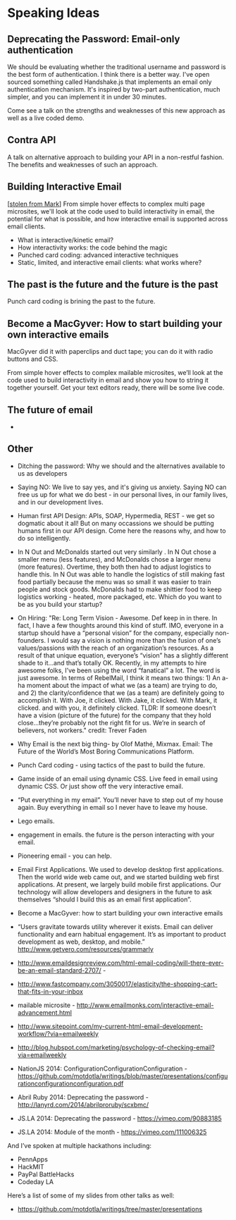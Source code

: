 # Speaking Ideas

## Deprecating the Password: Email-only authentication

We should be evaluating whether the traditional username and password is the best form of authentication. I think there is a better way. I've open sourced something called Handshake.js that implements an email only authentication mechanism. It's inspired by two-part authentication, much simpler, and you can implement it in under 30 minutes. 

Come see a talk on the strengths and weaknesses of this new approach as well as a live coded demo.

## Contra API

A talk on alternative approach to building your API in a non-restful fashion. The benefits and weaknesses of such an approach.

## Building Interactive Email

[[stolen from Mark](https://litmus.com/conference/boston)] From simple hover effects to complex multi page microsites, we'll look at the code used to build interactivity in email, the potential for what is possible, and how interactive email is supported across email clients. 

+ What is interactive/kinetic email?
+ How interactivity works: the code behind the magic
+ Punched card coding: advanced interactive techniques
+ Static, limited, and interactive email clients: what works where?

## The past is the future and the future is the past
Punch card coding is brining the past to the future. 

## Become a MacGyver: How to start building your own interactive emails

MacGyver did it with paperclips and duct tape; you can do it with radio buttons and CSS. 

From simple hover effects to complex mailable microsites, we’ll look at the code used to build interactivity in email and show you how to string it together yourself. Get your text editors ready, there will be some live code.

## The future of email

+ 

## Other

+ Ditching the password: Why we should and the alternatives available to us as developers
+ Saying NO: We live to say yes, and it's giving us anxiety. Saying NO can free us up for what we do best - in our personal lives, in our family lives, and in our development lives.
+ Human first API Design: APIs, SOAP, Hypermedia, REST - we get so dogmatic about it all! But on many occassions we should be putting humans first in our API design. Come here the reasons why, and how to do so intelligently.
+ In N Out and McDonalds started out very similarly . In N Out chose a smaller menu (less features), and McDonalds chose a larger menu (more features). Overtime, they both then had to adjust logistics to handle this. In N Out was able to handle the logistics of still making fast food partially because the menu was so small it was easier to train people and stock goods. McDonalds had to make shittier food to keep logistics working - heated, more packaged, etc. Which do you want to be as you build your startup?  
+ On Hiring: "Re: Long Term Vision - Awesome. Def keep in in there. In fact, I have a few thoughts around this kind of stuff. IMO, everyone in a startup should have a “personal vision” for the company, especially non-founders. I would say a vision is nothing more than the fusion of one’s values/passions with the reach of an organization’s resources. As a result of that unique equation, everyone’s “vision” has a slightly different shade to it…and that’s totally OK. Recently, in my attempts to hire awesome folks, I’ve been using the word “fanatical” a lot. The word is just awesome. In terms of RebelMail, I think it means two things: 1) An a-ha moment about the impact of what we (as a team) are trying to do, and 2) the clarity/confidence that we (as a team) are definitely going to accomplish it. With Joe, it clicked. With Jake, it clicked. With Mark, it clicked. and with you, it definitely clicked. TLDR: If someone doesn’t have a vision (picture of the future) for the company that they hold close…they’re probably not the right fit for us. We’re in search of believers, not workers." credit: Trever Faden
+ Why Email is the next big thing- by Olof Mathé, Mixmax. Email: The Future of the World’s Most Boring Communications Platform.
+ Punch Card coding - using tactics of the past to build the future. 
+ Game inside of an email using dynamic CSS. Live feed in email using dynamic CSS. Or just show off the very interactive email.
+ “Put everything in my email”. You’ll never have to step out of my house again. Buy everything in email so I never have to leave my house.
+ Lego emails.
+ engagement in emails. the future is the person interacting with your email.
+ Pioneering email - you can help. 
+ Email First Applications. We used to develop desktop first applications. Then the world wide web came out, and we started building web first applications. At present, we largely build mobile first applications. Our technology will allow developers and designers in the future to ask themselves “should I build this as an email first application”.
+ Become a MacGyver: how to start building your own interactive emails
+ “Users gravitate towards utility wherever it exists. Email can deliver functionality and earn habitual engagement. It’s as important to product development as web, desktop, and mobile.” http://www.getvero.com/resources/grammarly
+ http://www.emaildesignreview.com/html-email-coding/will-there-ever-be-an-email-standard-2707/ - 
+ http://www.fastcompany.com/3050017/elasticity/the-shopping-cart-that-fits-in-your-inbox
+ mailable microsite - http://www.emailmonks.com/interactive-email-advancement.html

+ http://www.sitepoint.com/my-current-html-email-development-workflow/?via=emailweekly
+ http://blog.hubspot.com/marketing/psychology-of-checking-email?via=emailweekly


+ NationJS 2014: ConfigurationConfigurationConfiguration - https://github.com/motdotla/writings/blob/master/presentations/configurationconfigurationconfiguration.pdf
+ Abril Ruby 2014: Deprecating the password - http://lanyrd.com/2014/abrilproruby/scxbmc/
+ JS.LA 2014: Deprecating the password - https://vimeo.com/90883185
+ JS.LA 2014: Module of the month - https://vimeo.com/111006325

And I’ve spoken at multiple hackathons including:

+ PennApps
+ HackMIT
+ PayPal BattleHacks
+ Codeday LA

Here’s a list of some of my slides from other talks as well:

+ https://github.com/motdotla/writings/tree/master/presentations

